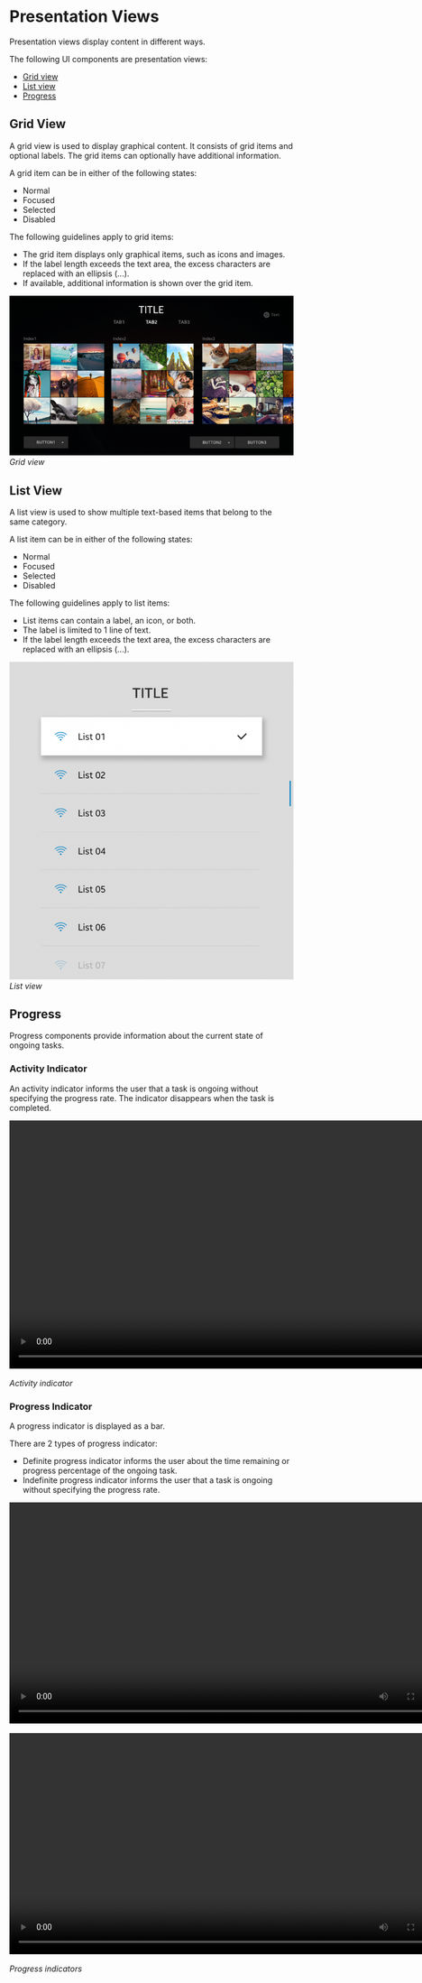 # Presentation Views

Presentation views display content in different ways.

The following UI components are presentation views:

-   [Grid view](#grid-view)
-   [List view](#list-view)
-   [Progress](#progress)

## Grid View

A grid view is used to display graphical content. It consists of grid items and optional labels. The grid items can optionally have additional information.

A grid item can be in either of the following states:

-   Normal
-   Focused
-   Selected
-   Disabled

The following guidelines apply to grid items:

-   The grid item displays only graphical items, such as icons and images.
-   If the label length exceeds the text area, the excess characters are replaced with an ellipsis (...).
-   If available, additional information is shown over the grid item.

![grid view](media/uc_02_1_ui_grid_view_re-850x478.png)<br>
*Grid view*

## List View

A list view is used to show multiple text-based items that belong to the same category.

A list item can be in either of the following states:

-   Normal
-   Focused
-   Selected
-   Disabled

The following guidelines apply to list items:

-   List items can contain a label, an icon, or both.
-   The label is limited to 1 line of text.
-   If the label length exceeds the text area, the excess characters are replaced with an ellipsis (...).

![list view](media/uc_02_2_ui_list_view-850x949.png)<br>
*List view*

## Progress

Progress components provide information about the current state of ongoing tasks.

### Activity Indicator

An activity indicator informs the user that a task is ongoing without specifying the progress rate. The indicator disappears when the task is completed.

<video controls height="440">
  <source src="media/tizen_4.0components_vi_2.3.2.activity_indicator.mp4" type=video/mp4>
</video>

*Activity indicator*


### Progress Indicator

A progress indicator is displayed as a bar.

There are 2 types of progress indicator:

- Definite progress indicator informs the user about the time remaining or progress percentage of the ongoing task.
- Indefinite progress indicator informs the user that a task is ongoing without specifying the progress rate.

<video controls width="784">
  <source src="media/tizen_4.0components_vi_2.3.1.1.progress_indicator.mp4" type=video/mp4>
</video>
<p> </p>

<video controls width="784">
  <source src="media/tizen_4.0components_vi_2.3.1.2.uncertain_progress_indicator.mp4" type=video/mp4>
</video>

*Progress indicators*
